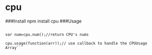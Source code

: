 cpu
===
###Install
npm install cpu
###Usage
```var cpu=reuqire('cpu');

var num=cpu.num();//return CPU's nums

cpu.usage(function(arr));// use callback to handle the CPUUsage Array``` 
